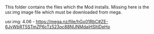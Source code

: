 This folder contains the files which the Mod installs.
Missing here is the usr.img image file which must be downloaded from mega.

usr.img: 4.06 - https://mega.nz/file/hGo01RbC#ZE-6JvWbRT5STmZP6cTz523oc88NUNMdaiHSltiDeHo
